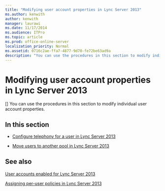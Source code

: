 ```yaml
---
title: "Modifying user account properties in Lync Server 2013"
ms.author: kenwith
author: kenwith
manager: laurawi
ms.date: 11/17/2014
ms.audience: ITPro
ms.topic: article
ms.prod: office-online-server
localization_priority: Normal
ms.assetid: 0716c2ae-ffa7-4877-9d70-fe72be63ad9a
description: "You can use the procedures in this section to modify individual user account properties."
---
```


# Modifying user account properties in Lync Server 2013
[]
You can use the procedures in this section to modify individual user account properties.
  
## In this section

- [Configure telephony for a user in Lync Server 2013](configure-telephony-for-a-user.md)
    
- [Move users to another pool in Lync Server 2013](move-users-to-another-pool.md)
    
## See also

#### 

[User accounts enabled for Lync Server 2013](user-accounts-enabled-for-lync-server-2013.md)
  
[Assigning per-user policies in Lync Server 2013](assigning-per-user-policies.md)

